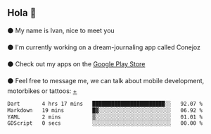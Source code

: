 ## Hola 🌇

⚫ My name is Ivan, nice to meet you

⚫ I'm currently working on a dream-journaling app called Conejoz

⚫ Check out my apps on the [Google Play Store](https://play.google.com/store/apps/dev?id=8134108822411179352)

⚫ Feel free to message me, we can talk about mobile development, motorbikes or tattoos: [+](https://discord.com/invite/M4wTh36A3N)

<!--START_SECTION:waka-->

```txt
Dart       4 hrs 17 mins   ███████████████████████░░   92.07 %
Markdown   19 mins         █▓░░░░░░░░░░░░░░░░░░░░░░░   06.92 %
YAML       2 mins          ▒░░░░░░░░░░░░░░░░░░░░░░░░   01.01 %
GDScript   0 secs          ░░░░░░░░░░░░░░░░░░░░░░░░░   00.00 %
```

<!--END_SECTION:waka-->
